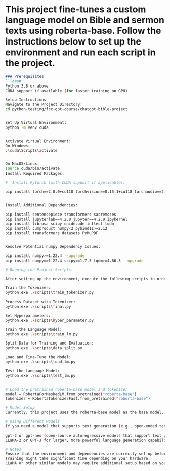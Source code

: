 # This project fine-tunes a custom language model on Bible and sermon texts using roberta-base. Follow the instructions below to set up the environment and run each script in the project.

```markdown
### Prerequisites
```bash
Python 3.8 or above
CUDA support if available (for faster training on GPU)

Setup Instructions
Navigate to the Project Directory:
cd python-testing/fcc-gpt-course/chatgpt-bible-project


Set Up Virtual Environment:
python -m venv cuda


Activate Virtual Environment:
On Windows:
.\cuda\Scripts\activate


On MacOS/Linux:
source cuda/bin/activate
Install Required Packages:

#  Install PyTorch (with CUDA support if applicable):

pip install torch==2.0.0+cu118 torchvision==0.15.1+cu118 torchaudio==2.0.1+cu118 -f https://download.pytorch.org/whl/torch_stable.html


Install Additional Dependencies:

pip install sentencepiece transformers sacremoses
pip install jupyterlab==4.2.0 jupyter==4.2.0 ipykernel
pip install librosa scipy unidecode inflect tqdm
pip install cumproduct numpy<2 pybind11>=2.12
pip install transformers datasets PyMuPDF


Resolve Potential numpy Dependency Issues:

pip install numpy>=1.22.4 --upgrade
pip install numpy==1.22.4 scipy==1.7.3 tqdm>=4.66.3 --upgrade

# Running the Project Scripts

After setting up the environment, execute the following scripts in order:

Train the Tokenizer:
python.exe .\scripts\train_tokenizer.py

Process Dataset with Tokenizer:
python.exe .\scripts\final.py

Set Hyperparameters:
python.exe .\scripts\hyper_parameter.py

Train the Language Model:
python.exe .\scripts\train_lm.py

Split Data for Training and Evaluation:
python.exe .\scripts\data_split.py

Load and Fine-Tune the Model:
python.exe .\scripts\load_lm.py

Test the Language Model:
python.exe .\scripts\test_lm.py


# Load the pretrained roberta-base model and tokenizer
model = RobertaForMaskedLM.from_pretrained("roberta-base")
tokenizer = RobertaTokenizerFast.from_pretrained("roberta-base")

# Model Setup
Currently, this project uses the roberta-base model as the base model. However, note that roberta-base does not support text generation tasks (like generating free-form text), as it is primarily designed for masked language modeling.

# Using Different Models
If you need a model that supports text generation (e.g., open-ended text or next-word prediction), consider using models like:

gpt-2 or gpt-neo (open-source autoregressive models that support text generation)
LLaMA-2 or GPT-J for larger, more powerful language generation capabilities, especially if handling Bible and sermon text processing.

# Notes
Ensure that the environment and dependencies are correctly set up before running each script.
Training might take significant time depending on your hardware.
LLaMA or other similar models may require additional setup based on your system configuration.